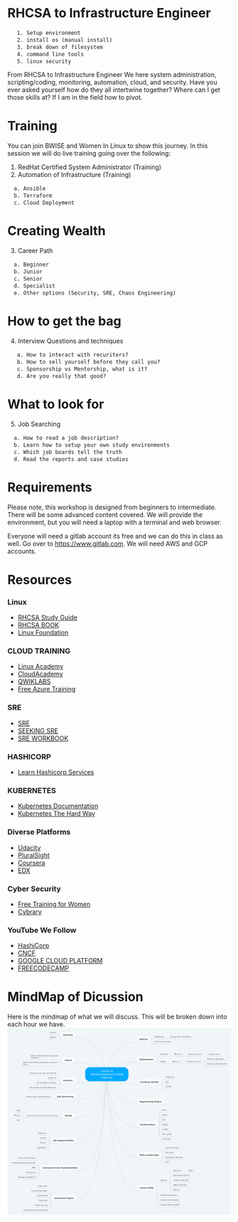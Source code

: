 # RHCSA to Infrastructure Engineer
```
   1. Setup environment
   2. install os (manual install)
   3. break down of filesystem
   4. command line tools
   5. linux security
```

From RHCSA to Infrastructure Engineer
We here system administration, scripting/coding, monitoring, automation, cloud, and security. Have you ever asked yourself how do they all intertwine together? Where can I get those skills at? If I am in the field how to pivot.

# Training
You can join BWISE and Women In Linux to show this journey. In this session we will do live training going over the following:
1.	RedHat Certified System Administrator (Training)
2.	Automation of Infrastructure (Training)
```
  a. Ansible
  b. Terraform
  c. Cloud Deployment
```
# Creating Wealth

3.	Career Path
```
  a. Beginner
  b. Junior
  c. Senior
  d. Specialist
  e. Other options (Security, SRE, Chaos Engineering)
```
# How to get the bag
4.	Interview Questions and techniques
```
   a. How to interact with recuriters?
   b. How to sell yourself before they call you?
   c. Sponsorship vs Mentorship, what is it?
   d. Are you really that good?
 ```

# What to look for
5.  Job Searching
```
  a. How to read a job description?
  b. Learn how to setup your own study environments
  c. Which job boards tell the truth
  d. Read the reports and case studies
```

# Requirements
Please note, this workshop is designed from beginners to intermediate. There will be some advanced content covered. We will provide the environment, but you will need a laptop with a terminal and web browser.

Everyone will need a gitlab account its free and we can do this in class as well. Go over to https://www.gitlab.com. We will need AWS and GCP accounts.

# Resources

### Linux
- [RHCSA Study Guide](https://github.com/RexDjere/RHCSA)
- [RHCSA BOOK](https://www.amazon.com/RHCSA-Linux-Certification-Study-Seventh/dp/0071841962/ref=pd_lpo_sbs_14_t_0?_encoding=UTF8&psc=1&refRID=B2J267N730EGT0X2BW8B)
- [Linux Foundation](https://www.linuxfoundation.org/)

### CLOUD TRAINING
- [Linux Academy](https://linuxacademy.com/)
- [CloudAcademy](https://cloudacademy.com/)
- [QWIKLABS](https://www.qwiklabs.com/home?locale=en)
- [Free Azure Training](https://www.pluralsight.com/partners/microsoft/azure)

### SRE
- [SRE](https://www.amazon.com/Site-Reliability-Engineering-Production-Systems/dp/149192912X/ref=sr_1_3?s=books&ie=UTF8&qid=1549076294&sr=1-3&keywords=SRE)
- [SEEKING SRE](https://www.amazon.com/Seeking-SRE-Conversations-Running-Production/dp/1491978864/ref=sr_1_5?s=books&ie=UTF8&qid=1549076294&sr=1-5&keywords=SRE)
- [SRE WORKBOOK](https://www.amazon.com/Site-Reliability-Workbook-Practical-Implement/dp/1492029505/ref=sr_1_4?s=books&ie=UTF8&qid=1549076294&sr=1-4&keywords=SRE)

### HASHICORP
- [Learn Hashicorp Services](https://learn.hashicorp.com/)

### KUBERNETES
- [Kubernetes Documentation](https://kubernetes.io/)
- [Kubernetes The Hard Way](https://github.com/kelseyhightower/kubernetes-the-hard-way)

### Diverse Platforms
- [Udacity](https://www.udacity.com/)
- [PluralSight](https://www.pluralsight.com/)
- [Coursera](https://www.coursera.org/)
- [EDX](https://www.edx.org/)

### Cyber Security
- [Free Training for Women](https://www.linkedin.com/pulse/free-cybersecurity-training-women-please-share-deidre-diamond/)
- [Cybrary](https://www.cybrary.it/)

### YouTube We Follow
- [HashiCorp](https://www.youtube.com/channel/UC-AdvAxaagE9W2f0webyNUQ/featured)
- [CNCF](https://www.youtube.com/channel/UCvqbFHwN-nwalWPjPUKpvTA)
- [GOOGLE CLOUD PLATFORM](https://www.youtube.com/channel/UCJS9pqu9BzkAMNTmzNMNhvg)
- [FREECODECAMP](https://www.youtube.com/channel/UC8butISFwT-Wl7EV0hUK0BQ/videos)

# MindMap of Dicussion
Here is the mindmap of what we will discuss. This will be broken down into each hour we have.
![alt text](RHCSA_to_Infrastructure_Automation_Engineer.png)
